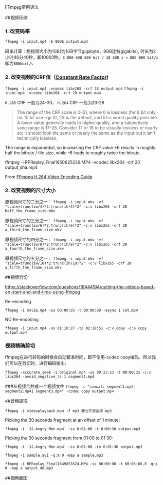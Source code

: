 FFmpeg常用语法

##视频压缩

### 1. 改变码率

`ffmpeg -i input.mp4 -b 800k output.mp4`

>
码率计算：想视频大小为1GB(为1GB字节gigabyte，8GB比特gigabits), 时长为2小时46分40秒，即10000秒。`8 000 000 000 bit / 10 000 s = 800 000 bit/s` 即为`800kbit/s`

### 2. 改变视频的CRF值（[Constant Rate Factor](https://slhck.info/video/2017/02/24/crf-guide.html))

`ffmpeg -i input.mp4 -vcodec libx265 -crf 28 output.mp4`
`ffmpeg -i input.mp4 -vcodec libx264 -crf 20 output.mp4`

`H.265` CRF 一般为24-30，  `H.264` CRF 一般为20-26

>The range of the CRF scale is 0–51, where 0 is lossless (for 8 bit only, for 10 bit use -qp 0), 23 is the default, and 51 is worst quality possible. A lower value generally leads to higher quality, and a subjectively sane range is 17–28. Consider 17 or 18 to be visually lossless or nearly so; it should look the same or nearly the same as the input but it isn't technically lossless.
>
The range is exponential, so increasing the CRF value +6 results in roughly half the bitrate / file size, while -6 leads to roughly twice the bitrate.
>
ffmpeg -i RPReplay_Final1650625236.MP4 -vcodec libx264 -crf 20 output_sha.mp4

From [FFmpeg H.264 Video Encoding Guide](https://trac.ffmpeg.org/wiki/Encode/H.264)

### 2. 改变视频的尺寸大小

原视频尺寸的二分之一：
`ffmpeg -i input.mkv -vf "scale=trunc(iw/4)*2:trunc(ih/4)*2" -c:v libx265 -crf 28 half_the_frame_size.mkv`

原视频尺寸的三分之一：
`ffmpeg -i input.mkv -vf "scale=trunc(iw/6)*2:trunc(ih/6)*2" -c:v libx265 -crf 28 a_third_the_frame_size.mkv`

原视频尺寸的四分之一：
`ffmpeg -i input.mkv -vf "scale=trunc(iw/8)*2:trunc(ih/8)*2" -c:v libx265 -crf 28 a_fourth_the_frame_size.mkv`

原视频尺寸的五分之一：
`ffmpeg -i input.mkv -vf "scale=trunc(iw/10)*2:trunc(ih/10)*2" -c:v libx265 -crf 28 a_fifth_the_frame_size.mkv`

##视频剪切

https://stackoverflow.com/questions/18444194/cutting-the-videos-based-on-start-and-end-time-using-ffmpeg

Re-encoding

`ffmpeg -i movie.mp4 -ss 00:00:03 -t 00:00:08 -async 1 cut.mp4`

NO Re-encoding

`ffmpeg -i input.mp4 -ss 01:10:27 -to 02:18:51 -c:v copy -c:a copy output.mp4`

### 视频精确剪切
ffmpeg在进行转码的时候会自动精准时间，即不使用-codec copy编码，所以我们可以在剪切时，进行编码输出:

`ffmpeg -accurate_seek -i original.mp4 -ss 00:33:23 -t 00:00:31 -c:v libx264 -avoid_negative_ts 1 segment1.mp4`

###从视频合并成一个视频文件
`ffmpeg -i "concat: segment1.mp4| segment2.mp4| segment3.mp4" -codec copy output.mp4`


##音频提取

`ffmpeg -i videoplayback.mp4 -f mp3 我也不想这样.mp3`

Picking the 30 seconds fragment at an offset of 1 minute:

`ffmpeg -i '12.Angry Men.mp4' -ss 0:01:00 -t 0:00:30 output.mp3`

Picking the 30 seconds fragment from 01:00 to 01:30:

`ffmpeg -i '12.Angry Men.mp4' -ss 0:01:00 -to 0:01:30 output.mp3`

`ffmpeg -i sample.avi -q:a 0 -map a sample.mp3`

`ffmpeg -i RPReplay_Final1649853524.MP4 -ss 00:00:00 -t 00:05:00.0 -q:a 0 -map a output_dd.mp3`

##视频截图

